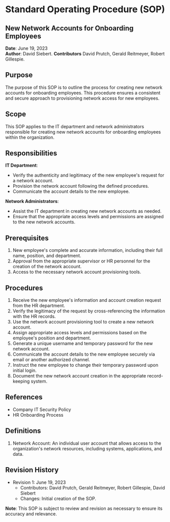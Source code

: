 # Standard Operating Procedure (SOP)
## New Network Accounts for Onboarding Employees


**Date**: June 19, 2023  
**Author**: David Siebert.
**Contributors** David Prutch, Gerald Reitmeyer, Robert Gillespie.

## Purpose
The purpose of this SOP is to outline the process for creating new network accounts for onboarding employees. This procedure ensures a consistent and secure approach to provisioning network access for new employees.


## Scope
This SOP applies to the IT department and network administrators responsible for creating new network accounts for onboarding employees within the organization.


## Responsibilities


**IT Department**:
- Verify the authenticity and legitimacy of the new employee's request for a network account.
- Provision the network account following the defined procedures.
- Communicate the account details to the new employee.


**Network Administrators**:
- Assist the IT department in creating new network accounts as needed.
- Ensure that the appropriate access levels and permissions are assigned to the new network accounts.


## Prerequisites
1. New employee's complete and accurate information, including their full name, position, and department.
2. Approval from the appropriate supervisor or HR personnel for the creation of the network account.
3. Access to the necessary network account provisioning tools.


## Procedures
1. Receive the new employee's information and account creation request from the HR department.
2. Verify the legitimacy of the request by cross-referencing the information with the HR records.
3. Use the network account provisioning tool to create a new network account.
4. Assign appropriate access levels and permissions based on the employee's position and department.
5. Generate a unique username and temporary password for the new network account.
6. Communicate the account details to the new employee securely via email or another authorized channel.
7. Instruct the new employee to change their temporary password upon initial login.
8. Document the new network account creation in the appropriate record-keeping system.


## References
- Company IT Security Policy
- HR Onboarding Process


## Definitions
1. Network Account: An individual user account that allows access to the organization's network resources, including systems, applications, and data.


## Revision History
- Revision 1: June 19, 2023
  - Contributors: David Prutch, Gerald Reitmeyer, Robert Gillespie, David Siebert
  - Changes: Initial creation of the SOP.


**Note**: This SOP is subject to review and revision as necessary to ensure its accuracy and relevance.




